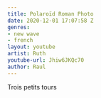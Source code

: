 ```yaml
---
title: Polaroïd Roman Photo
date: 2020-12-01 17:07:58 Z
genres:
- new wave
- french
layout: youtube
artist: Ruth
youtube-url: Jhiw6JKQc70
author: Raul
---
```


Trois petits tours